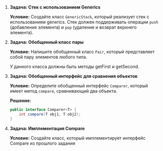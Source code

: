1. **Задача: Стек с использованием Generics**

   **Условие:**
   Создайте класс `GenericStack`, который реализует стек с использованием generics. Стек должен поддерживать операции `push` (добавление элемента) и `pop` (удаление и возврат верхнего элемента).

1. **Задача: Обобщенный класс пары**

   **Условие:**
   Напишите обобщенный класс `Pair`, который представляет собой пару элементов любого типа.

   У данного класса должны быть методы getFirst и getSecond.

1. **Задача: Обобщенный интерфейс для сравнения объектов**

   **Условие:**
   Определите обобщенный интерфейс `Comparer`, который имеет метод `compare`, сравнивающий два объекта.

   **Решение:**
   ```java
   public interface Comparer<T> {
       int compare(T obj1, T obj2);
   }
   ```

1. **Задача: Имплементация Compare**

   **Условие:**
   Создайте класс, который имплементирует интерфейс Compare из прошлого задания